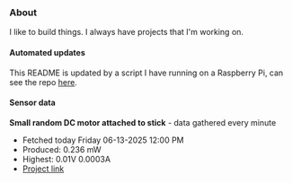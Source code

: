 ### About
I like to build things. I always have projects that I'm working on.

#### Automated updates
This README is updated by a script I have running on a Raspberry Pi, can see the repo [here](https://github.com/jdc-cunningham/raspi-git-repo-updater).

#### Sensor data


**Small random DC motor attached to stick** - data gathered every minute
- Fetched today Friday 06-13-2025 12:00 PM
- Produced: 0.236 mW
- Highest: 0.01V 0.0003A
- [Project link](https://github.com/jdc-cunningham/turbine-raspi)